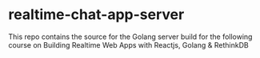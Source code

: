 # realtime-chat-app-server
This repo contains the source for the Golang server build for the following course on Building Realtime Web Apps with Reactjs, Golang & RethinkDB
